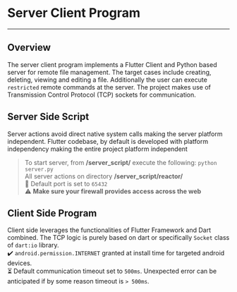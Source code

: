 # Server Client Program
---
## Overview
The server client program implements a Flutter Client and Python based server for remote file management. The target cases include creating, deleting, viewing and editing a file. Additionally the user can execute `restricted` remote commands at the server. The project makes use of Transmission Control Protocol (TCP) sockets for communication. 
 
## Server Side Script
Server actions avoid direct native system calls making the server platform independent. Flutter codebase, by default is developed with platform independency making the entire project platform independent  
> To start server, from **/server_script/** execute the following:
> `python server.py`  
> All server actions on directory **/server_script/reactor/**  
> :electric_plug: Default port is set to `65432`  
> :warning: **Make sure your firewall provides access across the web**

## Client Side Program
Client side leverages the functionalities of Flutter Framework and Dart combined. The TCP logic is purely based on dart or specifically `Socket` class of  `dart:io` library.  
:heavy_check_mark: `android.permission.INTERNET` granted at install time for targeted android devices.  
:hourglass_flowing_sand: Default communication timeout set to `500ms`. Unexpected error can be anticipated if by some reason timeout is `> 500ms`.


